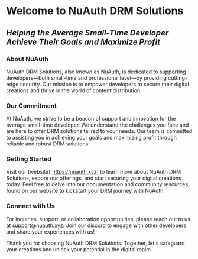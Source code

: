 # Welcome to NuAuth DRM Solutions
## <i>Helping the Average Small-Time Developer Achieve Their Goals and Maximize Profit</i>

### About NuAuth
NuAuth DRM Solutions, also known as NuAuth, is dedicated to supporting developers—both small-time and professional level—by providing cutting-edge security. Our mission is to empower developers to secure their digital creations and thrive in the world of content distribution.

### Our Commitment
At NuAuth, we strive to be a beacon of support and innovation for the average small-time developer. We understand the challenges you face and are here to offer DRM solutions tailred to your needs. Our team is committed to assisting you in achieving your goals and maximizing profit through reliable and robust DRM solutions.

### Getting Started
Visit our (website)[https://nuauth.xyz] to learn more about NuAuth DRM Solutions, expore our offerings, and start securing your digital creations today. Feel free to delve into our documentation and community resources found on our website to kickstart your DRM journey with NuAuth.

### Connect with Us
For inquiries, support, or collaboration opportunities, please reach out to us at [support@nuauth.xyz](support@nuauth.xyz). Join our [discord](https://discord.gg/Aeu7wj6cWa) to engage with other developers and share your experiences with us!

Thank you for choosing NuAuth DRM Solutions. Together, let's safeguard your creations and unlock your potential in the digital realm.
